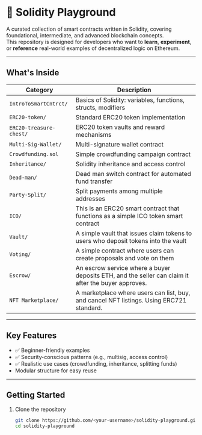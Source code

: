 # 🧠 Solidity Playground

A curated collection of smart contracts written in Solidity, covering foundational, intermediate, and advanced blockchain concepts.  
This repository is designed for developers who want to **learn**, **experiment**, or **reference** real-world examples of decentralized logic on Ethereum.

---

## What's Inside

| Category | Description |
|-----------|-------------|
| `IntroToSmartCntrct/` | Basics of Solidity: variables, functions, structs, modifiers |
| `ERC20-token/` | Standard ERC20 token implementation |
| `ERC20-treasure-chest/` | ERC20 token vaults and reward mechanisms |
| `Multi-Sig-Wallet/` | Multi-signature wallet contract |
| `Crowdfunding.sol` | Simple crowdfunding campaign contract |
| `Inheritance/` | Solidity inheritance and access control |
| `Dead-man/` | Dead man switch contract for automated fund transfer |
| `Party-Split/` | Split payments among multiple addresses |
| `ICO/` | This is an ERC20 smart contract that functions as a simple ICO token smart contract |
| `Vault/` | A simple vault that issues claim tokens to users who deposit tokens into the vault |
| `Voting/` | A simple contract where users can create proposals and vote on them |
| `Escrow/` | An escrow service where a buyer deposits ETH, and the seller can claim it after the buyer approves. |
| `NFT Marketplace/` | A marketplace where users can list, buy, and cancel NFT listings. Using ERC721 standard. |

---

## Key Features
- ✅ Beginner-friendly examples
- ✅ Security-conscious patterns (e.g., multisig, access control)
- ✅ Realistic use cases (crowdfunding, inheritance, splitting funds)
- Modular structure for easy reuse

---

## Getting Started

1. Clone the repository  
   ```bash
   git clone https://github.com/<your-username>/solidity-playground.git
   cd solidity-playground